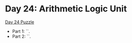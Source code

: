 # Day 24: Arithmetic Logic Unit 

[Day 24 Puzzle](https://adventofcode.com/2021/day/24)

+ Part 1: ``.
+ Part 2: ``.
